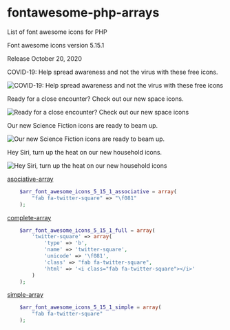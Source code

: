 # fontawesome-php-arrays
List of font awesome icons for PHP

Font awesome icons version 5.15.1 

Release October 20, 2020

COVID-19: Help spread awareness and not the virus with these free icons.

![COVID-19: Help spread awareness and not the virus with these free icons](<https://i.ibb.co/1GVMkqy/covid.png>)

Ready for a close encounter? Check out our new space icons.

![Ready for a close encounter? Check out our new space icons](<https://i.ibb.co/k1kLK4N/space.png>)

Our new Science Fiction icons are ready to beam up.

![Our new Science Fiction icons are ready to beam up.](<https://i.ibb.co/Pwrj39D/sci-fi.png>)


Hey Siri, turn up the heat on our new household icons.

![Hey Siri, turn up the heat on our new household icons](<https://i.ibb.co/N2DWvQ3/siri.png>)



[asociative-array](https://github.com/llobu/fontawesome-php-arrays/blob/master/asociative-array)
```php
	$arr_font_awesome_icons_5_15_1_associative = array(
		"fab fa-twitter-square" => "\f081"
	);
```  


[complete-array](https://github.com/llobu/fontawesome-php-arrays/blob/master/complete-array)
```php
	$arr_font_awesome_icons_5_15_1_full = array(
		'twitter-square' => array(
			'type' => 'b',
			'name' => 'twitter-square',
			'unicode' => '\f081',
			'class' => "fab fa-twitter-square",
			'html' => '<i class="fab fa-twitter-square"></i>'
		)
	);
```  


[simple-array](https://github.com/llobu/fontawesome-php-arrays/blob/master/simple-array)
```php
	$arr_font_awesome_icons_5_15_1_simple = array(
		"fab fa-twitter-square"
	);
```
